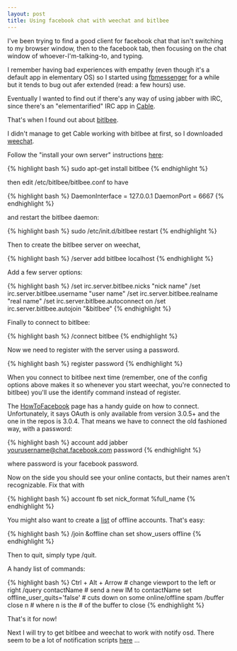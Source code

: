 ```yaml
---
layout: post
title: Using facebook chat with weechat and bitlbee
---
```


I've been trying to find a good client for facebook chat that isn't switching to my browser window,
then to the facebook tab, then focusing on the chat window of whoever-I'm-talking-to, and typing.

I remember having bad experiences with empathy (even though it's a default app in elementary OS)
so I started using [fbmessenger][fbmessenger] for a while but it tends to bug out afer extended
(read: a few hours) use.

Eventually I wanted to find out if there's any way of using jabber with IRC, since there's an
"elementarified" IRC app in [Cable][cable].

That's when I found out about [bitlbee][bitlbee].

I didn't manage to get Cable working with bitlbee at first, so I downloaded [weechat][weechat].

Follow the "install your own server" instructions [here](http://wiki.bitlbee.org/GettingStarted):

{% highlight bash %} sudo apt-get install bitlbee {% endhighlight %}

then edit /etc/bitlbee/bitlbee.conf to have

{% highlight bash %}
DaemonInterface = 127.0.0.1
DaemonPort = 6667
{% endhighlight %}

and restart the bitlbee daemon:

{% highlight bash %} sudo /etc/init.d/bitlbee restart {% endhighlight %}

Then to create the bitlbee server on weechat,

{% highlight bash %} /server add bitlbee localhost {% endhighlight %}

Add a few server options:

{% highlight bash %}
/set irc.server.bitlbee.nicks "nick name"
/set irc.server.bitlbee.username "user name"
/set irc.server.bitlbee.realname "real name"
/set irc.server.bitlbee.autoconnect on
/set irc.server.bitlbee.autojoin "&bitlbee"
{% endhighlight %}

Finally to connect to bitlbee:

{% highlight bash %} /connect bitlbee {% endhighlight %}

Now we need to register with the server using a password.

{% highlight bash %} register password {% endhighlight %}

When you connect to bitlbee next time (remember, one of the config options above makes it
so whenever you start weechat, you're connected to bitlbee) you'll use the identify command
instead of register.

The [HowToFacebook](http://wiki.bitlbee.org/HowtoFacebook) page has a handy guide on how to
connect. Unfortunately, it says OAuth is only available from version 3.0.5+ and the one in
the repos is 3.0.4. That means we have to connect the old fashioned way, with a password:

{% highlight bash %} account add jabber yourusername@chat.facebook.com password {% endhighlight %}

where password is your facebook password.

Now on the side you should see your online contacts, but their names aren't recognizable. Fix that with

{% highlight bash %} account fb set nick_format %full_name {% endhighlight %}

You might also want to create a [list](http://wiki.bitlbee.org/UiFix) of offline accounts. That's easy:

{% highlight bash %}
/join &offline
chan set show_users offline
{% endhighlight %}

Then to quit, simply type /quit.

A handy list of commands:

{% highlight bash %}
Ctrl + Alt + Arrow		# change viewport to the left or right
/query contactName		# send a new IM to contactName
set offline_user_quits='false'	# cuts down on some online/offline spam
/buffer close n			# where n is the # of the buffer to close
{% endhighlight %}

That's it for now!

Next I will try to get bitlbee and weechat to work with notify osd. There seem to be a lot of notification
scripts [here](http://weechat.org/scripts/stable/tag/notify/) ...

<!-- references -->

[fbmessenger]: http://www.webupd8.org/2013/04/fbmessenger-stand-alone-facebook.html "facebook messenger"
[cable]: http://linuxg.net/how-to-install-cable-irc-client-on-ubuntu-13-10-13-04-12-04-linux-mint-15-13-and-elementary-os-0-2-luna/ "cable"
[bitlbee]: http://wiki.bitlbee.org/ "bitlbee"
[weechat]: http://weechat.org "weechat"
